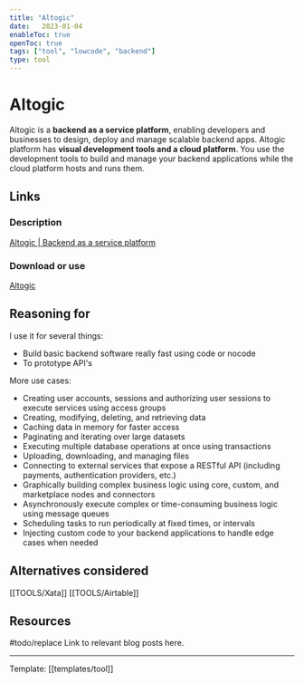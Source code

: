 ```yaml
---
title: "Altogic"
date:   2023-01-04
enableToc: true
openToc: true
tags: ["tool", "lowcode", "backend"]
type: tool
---
```

# Altogic
Altogic is a **backend as a service platform**, enabling developers and businesses to design, deploy and manage scalable backend apps. Altogic platform has **visual development tools and a cloud platform**. You use the development tools to build and manage your backend applications while the cloud platform hosts and runs them.

## Links
### Description
[Altogic | Backend as a service platform](https://www.altogic.com/)
### Download or use
[Altogic](https://designer.altogic.com/auth/signup)
## Reasoning for
I use it for several things:
- Build basic backend software really fast using code or nocode
- To prototype API's

More use cases:
-   Creating user accounts, sessions and authorizing user sessions to execute services using access groups
-   Creating, modifying, deleting, and retrieving data
-   Caching data in memory for faster access
-   Paginating and iterating over large datasets
-   Executing multiple database operations at once using transactions
-   Uploading, downloading, and managing files
-   Connecting to external services that expose a RESTful API (including payments, authentication providers, etc.)
-   Graphically building complex business logic using core, custom, and marketplace nodes and connectors
-   Asynchronously execute complex or time-consuming business logic using message queues
-   Scheduling tasks to run periodically at fixed times, or intervals
-   Injecting custom code to your backend applications to handle edge cases when needed
## Alternatives considered
[[TOOLS/Xata]] [[TOOLS/Airtable]]
## Resources
#todo/replace Link to relevant blog posts here.

---
Template: [[templates/tool]]